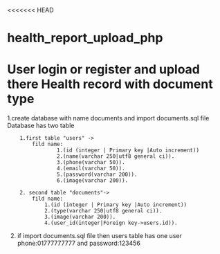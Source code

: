 <<<<<<< HEAD
# health_report_upload_php
User login or register and upload there Health record with document type
=======
1.create database with name documents and import documents.sql file 
		Database has two table
		
		1.first table "users" -> 
			fild name:
					1.(id (integer | Primary key |Auto increment))
					2.(name(varchar 250|utf8 general ci)).
					3.(phone(varchar 50)).
					4.(email(varchar 50)).
					5.(password(varchar 200)).
					6.(image(varchar 200)).
											
		2. second table "documents"->
			fild name:
				1.(id (integer | Primary key |Auto increment))
				2.(type(varchar 250|utf8 general ci)).
				3.(image(varchar 200)).
				4.(user_id(integer|Foreign key->users.id)).
											
2. if import documents.sql file then users table has one user phone:01777777777 and password:123456


